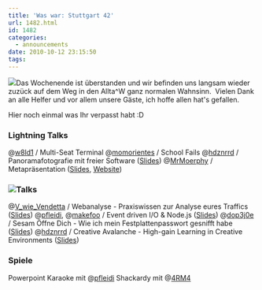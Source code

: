 ```yaml
---
title: 'Was war: Stuttgart 42'
url: 1482.html
id: 1482
categories:
  - announcements
date: 2010-10-12 23:15:50
tags:
---
```


[![](https://blog.shackspace.de/gallery/var/thumbs/Menschen%2C-Daten%2C-Sensationen/2010-10-09-10-Stuttgart-42/Social-Media/x2_2f612ba.jpg?m=1286875993)](https://blog.shackspace.de/gallery/index.php/Menschen-Daten-Sensationen/2010-10-09-10-Stuttgart-42/Social-Media/x2_2f612ba)Das Wochenende ist überstanden und wir befinden uns langsam wieder zuzück auf dem Weg in den Allta^W ganz normalen Wahnsinn.  Vielen Dank an alle Helfer und vor allem unsere Gäste, ich hoffe allen hat's gefallen.

Hier noch einmal was Ihr verpasst habt :D

### Lightning Talks

@[w8ld1](http://twitter.com/#%21/w8ld1) / Multi-Seat Terminal
@[momorientes](http://twitter.com/#%21/momorientes) / School Fails
@[hdznrrd](http://twitter.com/#%21/hdznrrd) / Panoramafotografie mit freier Software ([Slides](http://follvalsch.de/dump/panopres.pdf))
@[MrMoerphy](http://twitter.com/#%21/MrMoerphy) / Metapräsentation ([Slides](http://murphy.metafnord.org/dizzy/presentation.htm), [Website](http://metafnord.org/))

### [![](https://blog.shackspace.de/gallery/var/thumbs/Menschen%2C-Daten%2C-Sensationen/2010-10-09-10-Stuttgart-42/Social-Media/174743517.jpg?m=1286876108)](https://blog.shackspace.de/gallery/index.php/Menschen-Daten-Sensationen/2010-10-09-10-Stuttgart-42/Social-Media/174743517)Talks

@[V_wie_Vendetta](http://twitter.com/#!/V_wie_Vendetta) / Webanalyse - Praxiswissen zur Analyse eures Traffics ([Slides](http://www.zion-control.de/slides_webanalyse.pdf))
@[pfleidi](http://twitter.com/#!/pfleidi), @[makefoo](http://twitter.com/#!/makefoo) / Event driven I/O &amp; Node.js ([Slides](http://pfleidi.github.com/slides-async-nodejs/))
@[dop3j0e](http://twitter.com/#!/dop3j0e) / Sesam Öffne Dich - Wie ich mein Festplattenpasswort gesnifft habe ([Slides](http://prezi.com/k1xduox30soj/open-sesame/))
@[hdznrrd](http://twitter.com/#!/hdznrrd) / Creative Avalanche - High-gain Learning in Creative Environments ([Slides](http://prezi.com/dgivzzmkbgh7/creative-avalanche/))

### Spiele

Powerpoint Karaoke mit @[pfleidi](http://twitter.com/#%21/pfleidi)
Shackardy mit @[4RM4](http://twitter.com/#%21/4RM4)